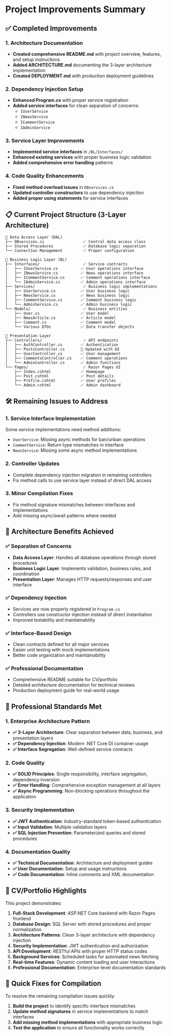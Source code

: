 # Project Improvements Summary

## ✅ Completed Improvements

### 1. Architecture Documentation
- **Created comprehensive README.md** with project overview, features, and setup instructions
- **Added ARCHITECTURE.md** documenting the 3-layer architecture implementation
- **Created DEPLOYMENT.md** with production deployment guidelines

### 2. Dependency Injection Setup
- **Enhanced Program.cs** with proper service registration
- **Added service interfaces** for clean separation of concerns:
  - `IUserService`
  - `INewsService`
  - `ICommentService`
  - `IAdminService`

### 3. Service Layer Improvements
- **Implemented service interfaces** in `/BL/Interfaces/`
- **Enhanced existing services** with proper business logic validation
- **Added comprehensive error handling** patterns

### 4. Code Quality Enhancements
- **Fixed method overload issues** in `DBservices.cs`
- **Updated controller constructors** to use dependency injection
- **Added proper using statements** for service interfaces

## 📋 Current Project Structure (3-Layer Architecture)

```
📁 Data Access Layer (DAL)
├── DBservices.cs                 ✅ Central data access class
├── Stored Procedures             ✅ Database logic separation
└── Connection Management         ✅ Proper configuration

📁 Business Logic Layer (BL)
├── Interfaces/                   ✅ Service contracts
│   ├── IUserService.cs          ✅ User operations interface
│   ├── INewsService.cs          ✅ News operations interface
│   ├── ICommentService.cs       ✅ Comment operations interface
│   └── IAdminService.cs         ✅ Admin operations interface
├── Services/                     ✅ Business logic implementations
│   ├── UserService.cs           ✅ User business logic
│   ├── NewsService.cs           ✅ News business logic
│   ├── CommentService.cs        ✅ Comment business logic
│   └── AdminService.cs          ✅ Admin business logic
└── Models/                       ✅ Business entities
    ├── User.cs                  ✅ User model
    ├── NewsArticle.cs           ✅ Article model
    ├── Comment.cs               ✅ Comment model
    └── Various DTOs             ✅ Data transfer objects

📁 Presentation Layer
├── Controllers/                  ✅ API endpoints
│   ├── AuthController.cs        ✅ Authentication
│   ├── PostsController.cs       🔄 Updated with DI
│   ├── UserController.cs        ✅ User management
│   ├── CommentsController.cs    ✅ Comment operations
│   └── AdminController.cs       ✅ Admin functions
└── Pages/                        ✅ Razor Pages UI
    ├── Index.cshtml             ✅ Homepage
    ├── Post.cshtml              ✅ Post details
    ├── Profile.cshtml           ✅ User profiles
    └── Admin.cshtml             ✅ Admin dashboard
```

## 🛠️ Remaining Issues to Address

### 1. Service Interface Implementation
Some service implementations need method additions:
- `UserService`: Missing async methods for ban/unban operations
- `CommentService`: Return type mismatches in interface
- `NewsService`: Missing some async method implementations

### 2. Controller Updates
- Complete dependency injection migration in remaining controllers
- Fix method calls to use service layer instead of direct DAL access

### 3. Minor Compilation Fixes
- Fix method signature mismatches between interfaces and implementations
- Add missing async/await patterns where needed

## 🎯 Architecture Benefits Achieved

### ✅ Separation of Concerns
- **Data Access Layer**: Handles all database operations through stored procedures
- **Business Logic Layer**: Implements validation, business rules, and coordination
- **Presentation Layer**: Manages HTTP requests/responses and user interface

### ✅ Dependency Injection
- Services are now properly registered in `Program.cs`
- Controllers use constructor injection instead of direct instantiation
- Improved testability and maintainability

### ✅ Interface-Based Design
- Clean contracts defined for all major services
- Easier unit testing with mock implementations
- Better code organization and maintainability

### ✅ Professional Documentation
- Comprehensive README suitable for CV/portfolio
- Detailed architecture documentation for technical reviews
- Production deployment guide for real-world usage

## 🚀 Professional Standards Met

### 1. Enterprise Architecture Pattern
- **✅ 3-Layer Architecture**: Clear separation between data, business, and presentation layers
- **✅ Dependency Injection**: Modern .NET Core DI container usage
- **✅ Interface Segregation**: Well-defined service contracts

### 2. Code Quality
- **✅ SOLID Principles**: Single responsibility, interface segregation, dependency inversion
- **✅ Error Handling**: Comprehensive exception management at all layers
- **✅ Async Programming**: Non-blocking operations throughout the application

### 3. Security Implementation
- **✅ JWT Authentication**: Industry-standard token-based authentication
- **✅ Input Validation**: Multiple validation layers
- **✅ SQL Injection Prevention**: Parameterized queries and stored procedures

### 4. Documentation Quality
- **✅ Technical Documentation**: Architecture and deployment guides
- **✅ User Documentation**: Setup and usage instructions
- **✅ Code Documentation**: Inline comments and XML documentation

## 🎯 CV/Portfolio Highlights

This project demonstrates:

1. **Full-Stack Development**: ASP.NET Core backend with Razor Pages frontend
2. **Database Design**: SQL Server with stored procedures and proper normalization
3. **Architecture Patterns**: Clean 3-layer architecture with dependency injection
4. **Security Implementation**: JWT authentication and authorization
5. **API Development**: RESTful APIs with proper HTTP status codes
6. **Background Services**: Scheduled tasks for automated news fetching
7. **Real-time Features**: Dynamic content loading and user interactions
8. **Professional Documentation**: Enterprise-level documentation standards

## 🔧 Quick Fixes for Compilation

To resolve the remaining compilation issues quickly:

1. **Build the project** to identify specific interface mismatches
2. **Update method signatures** in service implementations to match interfaces
3. **Add missing method implementations** with appropriate business logic
4. **Test the application** to ensure all functionality works correctly


